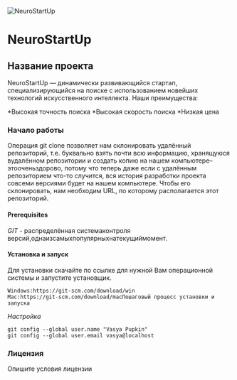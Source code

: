 ![NeuroStartUp](https://camo.githubusercontent.com/c6727c717cad1e4820481abb87524f90782445c5/68747470733a2f2f692e696d6775722e636f6d2f495a4f525769492e706e67)

# NeuroStartUp


## Название проекта
NeuroStartUp — динамически развивающийся стартап, специализирующийся на поиске с использованием новейших технологий искусственного интеллекта. Наши преимущества:

*Высокая точность поиска
*Высокая скорость поиска
*Низкая цена

### Начало работы
Операция git clone позволяет нам склонировать удалённый репозиторий, т.е. буквально взять почти всю информацию, 
хранящуюся вудалённом репозитории и создать копию на нашем компьютере–этооченьздорово,
потому что теперь даже если с удалённым репозиторием что-то случится, вся история разработки проекта совсеми версиями будет на нашем компьютере.
Чтобы его склонировать, нам необходим URL, по которому располагается этот репозиторий.

#### Prerequisites
*GIT* - распределённая системаконтроля версий,однаизсамыхпопулярныхнатекущиймомент.

#### Установка и запуск
Для установки скачайте по ссылке для нужной Вам операционной системы и запустите установщик.

```
Windows:https://git-scm.com/download/win
Mac:https://git-scm.com/download/macПошаговый процесс установки и запуска
```

*Настройка*

```
git config --global user.name "Vasya Pupkin"
git config --global user.email vasya@localhost
```


### Лицензия
Опишите условия лицензии

